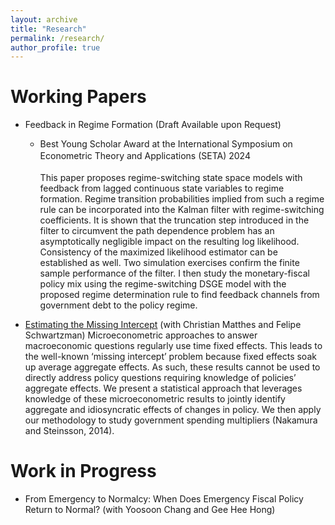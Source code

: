 ```yaml
---
layout: archive
title: "Research"
permalink: /research/
author_profile: true
---
```



Working Papers
======
- Feedback in Regime Formation (Draft Available upon Request)
    - Best Young Scholar Award at the International Symposium on Econometric Theory and Applications (SETA) 2024　<br> <br>
This paper proposes regime-switching state space models with feedback from lagged continuous state variables to regime formation. Regime transition probabilities implied from such a regime rule can be incorporated into the Kalman filter with regime-switching coefficients. It is shown that the truncation step introduced in the filter to circumvent the path dependence problem has an asymptotically negligible impact on the resulting log likelihood. Consistency of the maximized likelihood estimator can be established as well. Two simulation exercises confirm the finite sample performance of the filter. I then study the monetary-fiscal policy mix using the regime-switching DSGE model with the proposed regime determination rule to find feedback channels from government debt to the policy regime. <br>

- [Estimating the Missing Intercept](https://naonagas.github.io/files/MNS.pdf) (with Christian Matthes and Felipe Schwartzman)
Microeconometric approaches to answer macroeconomic questions regularly use time
fixed effects. This leads to the well-known ‘missing intercept’ problem because fixed
effects soak up average aggregate effects. As such, these results cannot be used to directly
address policy questions requiring knowledge of policies’ aggregate effects. We present a
statistical approach that leverages knowledge of these microeconometric results to jointly
identify aggregate and idiosyncratic effects of changes in policy. We then apply our
methodology to study government spending multipliers (Nakamura and Steinsson, 2014). <br>

Work in Progress
======
- From Emergency to Normalcy: When Does Emergency Fiscal Policy Return to Normal? (with Yoosoon Chang and Gee Hee Hong)

